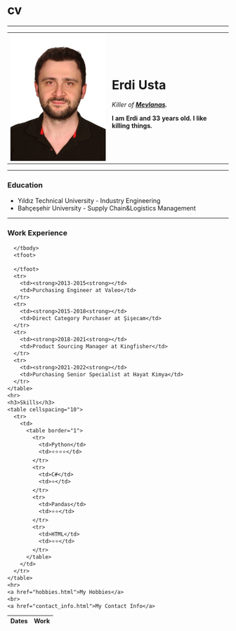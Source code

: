 # cv
<!DOCTYPE html>
<html>
  <head>
    <meta charset="utf-8">
    <title>😎 Erdi's Personal Site</title>
  </head>

  <body>
    <hr size="3" noshade>
    <table cellspacing="20">
      <tr>
        <td><img src="images/been2.jpeg" alt="erdi picture"></td>
        <td><h1>Erdi Usta</h1>
        <p><em>Killer of <strong><a href="https://eksisozluk.com/">Mevlanas</a><strong>.</em><p>
        <p>I am Erdi and 33 years old. I like killing things.<p></td>
        <td></td>
      </tr>
    </table>
    <hr>
    <h3>Education</h3>
    <ul>
      <li>Yıldız Technical University - Industry Engineering</li>
      <li>Bahçeşehir University - Supply Chain&Logistics Management</li>
    </ul>
    <hr>
    <h3>Work Experience</h3>
    <table cellspacing="10">
      <thead>
        <tr>
          <th>Dates</th>
          <th>Work</th>
        </tr>
      </thead>
      <tbody>

      </tbody>
      <tfoot>

      </tfoot>
      <tr>
        <td><strong>2013-2015<strong></td>
        <td>Purchasing Engineer at Valeo</td>
      </tr>
      <tr>
        <td><strong>2015-2018<strong></td>
        <td>Direct Category Purchaser at Şişecam</td>
      </tr>
      <tr>
        <td><strong>2018-2021<strong></td>
        <td>Product Sourcing Manager at Kingfisher</td>
      </tr>
      <tr>
        <td><strong>2021-2022<strong></td>
        <td>Purchasing Senior Specialist at Hayat Kimya</td>
      </tr>
    </table>
    <hr>
    <h3>Skills</h3>
    <table cellspacing="10">
      <tr>
        <td>
          <table border="1">
            <tr>
              <td>Python</td>
              <td>⭐⭐⭐⭐</td>
            </tr>
            <tr>
              <td>C#</td>
              <td>⭐</td>
            </tr>
            <tr>
              <td>Pandas</td>
              <td>⭐⭐</td>
            </tr>
            <tr>
              <td>HTML</td>
              <td>⭐⭐</td>
            </tr>
          </table>
        </td>
      </tr>
    </table>
    <hr>
    <a href="hobbies.html">My Hobbies</a>
    <br>
    <a href="contact_info.html">My Contact Info</a>

  </body>

</html>
